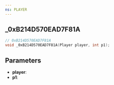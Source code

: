 ```yaml
---
ns: PLAYER
---
```

## _0xB214D570EAD7F81A

```c
// 0xB214D570EAD7F81A
void _0xB214D570EAD7F81A(Player player, int p1);
```


## Parameters
* **player**: 
* **p1**: 

